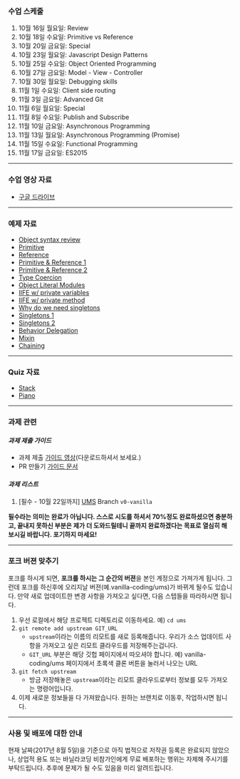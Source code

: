 ### 수업 스케줄

1. 10월 16일 월요일: Review
2. 10월 18일 수요일: Primitive vs Reference
3. 10월 20일 금요일: Special
4. 10월 23일 월요일: Javascript Design Patterns
5. 10월 25일 수요일: Object Oriented Programming
6. 10월 27일 금요일: Model - View - Controller
7. 10월 30일 월요일: Debugging skills
8. 11월  1일 수요일: Client side routing
9. 11월  3일 금요일: Advanced Git
10. 11월 6일 월요일: Special
11. 11월 8일 수요일: Publish and Subscribe
12. 11월 10일 금요일: Asynchronous Programming
13. 11월 13일 월요일: Asynchronous Programming (Promise)
14. 11월 15일 수요일: Functional Programming
15. 11월 17일 금요일: ES2015

---

### 수업 영상 자료

- [구글 드라이브](https://goo.gl/3mz76e)

---

### 예제 자료

- [Object syntax review](http://jsbin.com/lopusak/edit?js,console)
- [Primitive](http://jsbin.com/xavakif/edit?js,console)
- [Reference](http://jsbin.com/milizo/edit?js,console)
- [Primitive & Reference 1](http://jsbin.com/vorekax/edit?js,console)
- [Primitive & Reference 2](http://jsbin.com/sazobek/edit?js,console)
- [Type Coercion](http://jsbin.com/pujiwot/edit?js,console)
- [Object Literal Modules](http://jsbin.com/nobore/edit?js,console)
- [IIFE w/ private variables](http://jsbin.com/fobazu/edit?js,consolei)
- [IIFE w/ private method](http://jsbin.com/telonaf/edit?js,console)
- [Why do we need singletons](http://jsbin.com/muwirep/edit?js,console)
- [Singletons 1](http://jsbin.com/vumiva/edit?js,console)
- [Singletons 2](http://jsbin.com/vuwanos/edit?js,console)
- [Behavior Delegation](http://jsbin.com/zuxumub/edit?js,console)
- [Mixin](http://jsbin.com/yuqowij/edit?js,console)
- [Chaining](http://jsbin.com/tewonas/edit?js,console)

---

### Quiz 자료

 - [Stack](http://jsbin.com/caqozok/edit?js,console)
 - [Piano](http://jsbin.com/figizag/edit?output)

---

### 과제 관련

#### _과제 제출 가이드_

- 과제 제출 [가이드 영상](https://goo.gl/htShKT)(다운로드하셔서 보세요.)
- PR 만들기 [가이드 문서](https://help.github.com/articles/creating-a-pull-request-from-a-fork/)

#### _과제 리스트_

1. [필수 - 10월 22일까지] [UMS](https://github.com/vanilla-coding/ums) Branch `v0-vanilla`

**필수라는 의미는 완료가 아닙니다. 스스로 시도를 하셔서 70%정도 완료하셨으면 충분하고, 끝내지 못하신 부분은 제가 더 도와드릴테니 끝까지 완료하겠다는 목표로 열심히 해보시길 바랍니다. 포기하지 마세요!**

---

### 포크 버젼 맞추기

포크를 하시게 되면, **포크를 하시는 그 순간의 버젼**을 본인 계정으로 가져가게 됩니다. 그런데 포크를 하신후에 오리지날 버젼(예.vanilla-coding/ums)가 바뀌게 될수도 있습니다. 만약 새로 업데이트한 변경 사항을 가져오고 싶다면, 다음 스텝들을 따라하시면 됩니다.

1. 우선 로컬에서 해당 프로젝트 디렉토리로 이동하세요. 예) `cd ums`
2. `git remote add upstream GIT_URL`
    - `upstream`이라는 이름의 리모트를 새로 등록해줍니다. 우리가 소스 업데이트 사항을 가져오고 싶은 리모트 클라우드를 저장해주는겁니다.
    - `GIT_URL` 부분은 해당 깃헙 페이지에서 따오셔야 합니다. 예) vanilla-coding/ums 페이지에서 초록색 클론 버튼을 눌러서 나오는 URL
3. `git fetch upstream`
    - 방금 저장해놓은 `upstream`이라는 리모트 클라우드로부터 정보를 모두 가져오는 명령어입니다.
4. 이제 새로운 정보들을 다 가져왔습니다. 원하는 브랜치로 이동후, 작업하시면 됩니다.

---

### 사용 및 배포에 대한 안내

현재 날짜(2017년 8월 5일)을 기준으로 아직 법적으로 저작권 등록은 완료되지 않았으나, 상업적 용도 또는 바닐라코딩 비참가인에게 무료 배포하는 행위는 자제해 주시기를 부탁드립니다. 추후에 문제가 될 수도 있음을 미리 알려드립니다.
